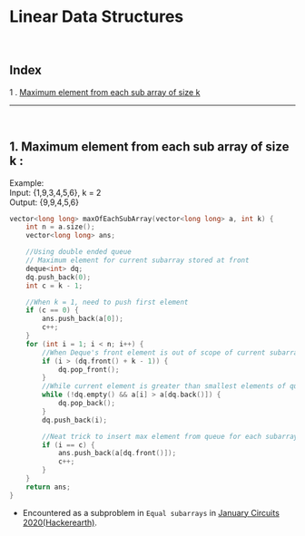 # Linear Data Structures

<br>

## Index

1 . [Maximum element from each sub array of size k](#maximum-element-from-each-sub-array-of-size-k)

---

<br>

## 1. Maximum element from each sub array of size k :

Example: <br>
Input:
{1,9,3,4,5,6},
k = 2 <br>
Output:
{9,9,4,5,6}

```cpp
vector<long long> maxOfEachSubArray(vector<long long> a, int k) {
    int n = a.size();
    vector<long long> ans;

    //Using double ended queue
    // Maximum element for current subarray stored at front
    deque<int> dq;
    dq.push_back(0);
    int c = k - 1;

    //When k = 1, need to push first element
    if (c == 0) {
        ans.push_back(a[0]);
        c++;
    }
    for (int i = 1; i < n; i++) {
        //When Deque's front element is out of scope of current subarray considered
        if (i > (dq.front() + k - 1)) {
            dq.pop_front();
        }
        //While current element is greater than smallest elements of queue, remove smallest elements from queue
        while (!dq.empty() && a[i] > a[dq.back()]) {
            dq.pop_back();
        }
        dq.push_back(i);

        //Neat trick to insert max element from queue for each subarray
        if (i == c) {
            ans.push_back(a[dq.front()]);
            c++;
        }
    }
    return ans;
}

```

- Encountered as a subproblem in `Equal subarrays` in [January Circuits 2020(Hackerearth)](https://www.hackerearth.com/challenges/competitive/january-circuits-20/).
